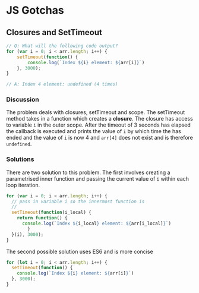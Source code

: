 # JS Gotchas

## Closures and SetTimeout

```javascript
// Q: What will the following code output?
for (var i = 0; i < arr.length; i++) {
	setTimeout(function() {
		console.log(`Index ${i} element: ${arr[i]}`)
	}, 3000);
}

// A: Index 4 element: undefined (4 times)
```

### Discussion
The problem deals with closures, setTimeout and scope. The setTimeout method takes in a function which creates a __closure__. The closure has access to variable `i` in the outer scope. After the timeout of 3 seconds has elapsed the callback is executed and prints the value of `i` by which time the has ended and the value of `i` is now 4 and `arr[4]` does not exist and is therefore `undefined`.

### Solutions
There are two solution to this problem. The first involves creating a parametrised inner function and passing the current value of `i` within each loop iteration.
```javascript
for (var i = 0; i < arr.length; i++) {
  // pass in variable i so the innermost function is
  // 
  setTimeout(function(i_local) {
    return function() {
      console.log(`Index ${i_local} element: ${arr[i_local]}`)
        }
  }(i), 3000);
}
```
The second possible solution uses ES6 and is more concise
```javascript
for (let i = 0; i < arr.length; i++) {
  setTimeout(function() {
    console.log(`Index ${i} element: ${arr[i]}`)
  }, 3000);
}
```
